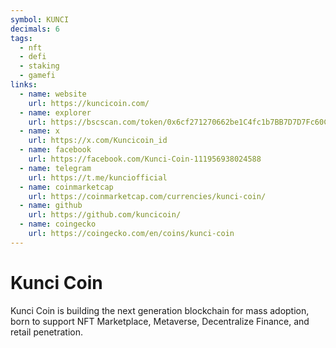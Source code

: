 ```yaml
---
symbol: KUNCI
decimals: 6
tags:
  - nft
  - defi
  - staking
  - gamefi
links:
  - name: website
    url: https://kuncicoin.com/
  - name: explorer
    url: https://bscscan.com/token/0x6cf271270662be1C4fc1b7BB7D7D7Fc60Cc19125
  - name: x
    url: https://x.com/Kuncicoin_id
  - name: facebook
    url: https://facebook.com/Kunci-Coin-111956938024588
  - name: telegram
    url: https://t.me/kunciofficial
  - name: coinmarketcap
    url: https://coinmarketcap.com/currencies/kunci-coin/
  - name: github
    url: https://github.com/kuncicoin/
  - name: coingecko
    url: https://coingecko.com/en/coins/kunci-coin
---
```


# Kunci Coin

Kunci Coin is building the next generation blockchain for mass adoption, born to support NFT Marketplace, Metaverse, Decentralize Finance, and retail penetration.
